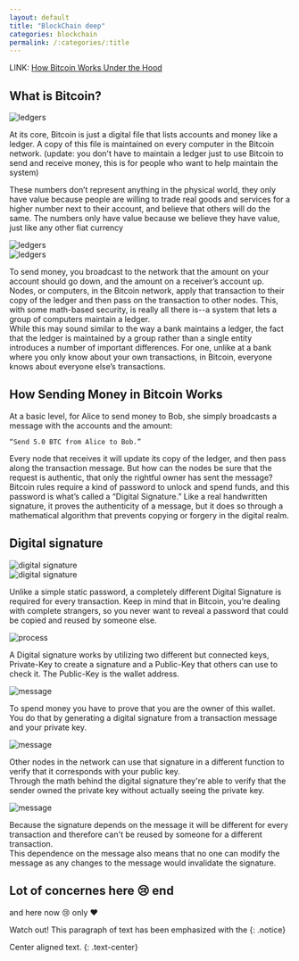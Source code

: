 ```yaml
---
layout: default
title: "BlockChain deep"
categories: blockchain
permalink: /:categories/:title
---
```


LINK: [How Bitcoin Works Under the Hood](https://www.blogger.com/#)

## What is Bitcoin?

![ledgers](https://1.bp.blogspot.com/-aRwHJuD_qLE/YGoB4BSHVlI/AAAAAAAALQY/ntMCW9ty2PQiahVANZfFL8Sg9yHdQwXbACPcBGAYYCw/s16000/1.png "ledgers")

 At its core, Bitcoin is just a digital file that lists accounts and money like a ledger. A copy of this file is maintained on every computer in the Bitcoin network. (update: you don't have to maintain a ledger just to use Bitcoin to send and receive money, this is for people who want to help maintain the system)  

These numbers don’t represent anything in the physical world, they only have value because people are willing to trade real goods and services for a higher number next to their account, and believe that others will do the same. The numbers only have value because we believe they have value, just like any other fiat currency

![ledgers](https://1.bp.blogspot.com/-Ct6E5wufFwM/YGoCT0NQgVI/AAAAAAAALQk/p8-Zjxl6qTkopN9NL_9v94eUJZ274kl5gCPcBGAYYCw/s16000/3.png)  
![ledgers](https://1.bp.blogspot.com/-Ct6E5wufFwM/YGoCT0NQgVI/AAAAAAAALQk/p8-Zjxl6qTkopN9NL_9v94eUJZ274kl5gCPcBGAYYCw/s16000/3.png)

To send money, you broadcast to the network that the amount on your account should go down, and the amount on a receiver’s account up. Nodes, or computers, in the Bitcoin network, apply that transaction to their copy of the ledger and then pass on the transaction to other nodes. This, with some math-based security, is really all there is--a system that lets a group of computers maintain a ledger.  
While this may sound similar to the way a bank maintains a ledger, the fact that the ledger is maintained by a group rather than a single entity introduces a number of important differences. For one, unlike at a bank where you only know about your own transactions, in Bitcoin, everyone knows about everyone else’s transactions.

## How Sending Money in Bitcoin Works

At a basic level, for Alice to send money to Bob, she simply broadcasts a message with the accounts and the amount:

    “Send 5.0 BTC from Alice to Bob.”

Every node that receives it will update its copy of the ledger, and then pass along the transaction message. But how can the nodes be sure that the request is authentic, that only the rightful owner has sent the message?  
Bitcoin rules require a kind of password to unlock and spend funds, and this password is what’s called a “Digital Signature.” Like a real handwritten signature, it proves the authenticity of a message, but it does so through a mathematical algorithm that prevents copying or forgery in the digital realm.  

## Digital signature  

![digital signature](https://1.bp.blogspot.com/-Xlz9U8g0BNM/YGoHhljq92I/AAAAAAAALQ0/vRznDhgbJus4neKs1N9Ekp8A9HmrRHQqwCPcBGAYYCw/s16000/4.png)  
![digital signature](https://1.bp.blogspot.com/-a8lkaQWPZFQ/YGoHhiYlpsI/AAAAAAAALQ4/83Yn39jaVl4sB6xef1gcRgOOlNjzKs7YACPcBGAYYCw/s16000/5.png)

Unlike a simple static password, a completely different Digital Signature is required for every transaction. Keep in mind that in Bitcoin, you’re dealing with complete strangers, so you never want to reveal a password that could be copied and reused by someone else.

![process](https://1.bp.blogspot.com/-VAxfRtcz7s0/YGoWKqQRqiI/AAAAAAAALcA/bGHWYd7qm6ghWCtbD0JeWJ9UTiHdRZlaACPcBGAYYCw/s16000/image010.png)

A Digital signature works by utilizing two different but connected keys, Private-Key to create a signature and a Public-Key that others can use to check it. The Public-Key is the wallet address.

![message](https://1.bp.blogspot.com/-KZv4en7_d4Y/YGoWK8tVtGI/AAAAAAAALbw/VRTLmSw3pekGqCEaXD7NTxfj6fadtKDBwCPcBGAYYCw/s16000/image012.png)

To spend money you have to prove that you are the owner of this wallet. You do that by generating a digital signature from a transaction message and your private key.

![message](https://1.bp.blogspot.com/-kjx3sweiBm0/YGoWLSuP7ZI/AAAAAAAALcI/9HFJSsqvL4AnYfxGzsZfluEjt2sQsTi9ACPcBGAYYCw/s16000/image014.png)

Other nodes in the network can use that signature in a different function to verify that it corresponds with your public key.  
Through the math behind the digital signature they're able to verify that the sender owned the private key without actually seeing the private key.

![message](https://1.bp.blogspot.com/-C_c85Bjbk2M/YGoWLnCafKI/AAAAAAAALcQ/Sawferl3Y8wwBHP_NsebT14ys2m9tAqrwCPcBGAYYCw/s16000/image016.png)

Because the signature depends on the message it will be different for every transaction and therefore can't be reused by someone for a different transaction.  
This dependence on the message also means that no one can modify the message as any changes to the message would invalidate the signature.

## Lot of concernes here :cry: end

and here now :cry: only :heart:

Watch out! This paragraph of text has been emphasized with the {: .notice}

Center aligned text. {: .text-center}
